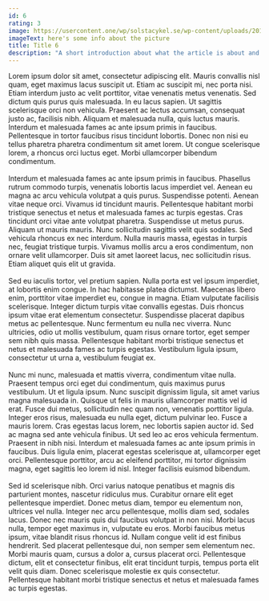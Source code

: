 ```yaml
---
id: 6
rating: 3
image: https://usercontent.one/wp/solstacykel.se/wp-content/uploads/2019/02/placeholder.jpg
imageText: here's some info about the picture
title: Title 6
description: "A short introduction about what the article is about and stuff."
---
```


 Lorem ipsum dolor sit amet, consectetur adipiscing elit. Mauris convallis nisl quam, eget maximus lacus suscipit ut. Etiam ac suscipit mi, nec porta nisi. Etiam interdum justo ac velit porttitor, vitae venenatis metus venenatis. Sed dictum quis purus quis malesuada. In eu lacus sapien. Ut sagittis scelerisque orci non vehicula. Praesent ac lectus accumsan, consequat justo ac, facilisis nibh. Aliquam et malesuada nulla, quis luctus mauris. Interdum et malesuada fames ac ante ipsum primis in faucibus. Pellentesque in tortor faucibus risus tincidunt lobortis. Donec non nisi eu tellus pharetra pharetra condimentum sit amet lorem. Ut congue scelerisque lorem, a rhoncus orci luctus eget. Morbi ullamcorper bibendum condimentum.
\
\
Interdum et malesuada fames ac ante ipsum primis in faucibus. Phasellus rutrum commodo turpis, venenatis lobortis lacus imperdiet vel. Aenean eu magna ac arcu vehicula volutpat a quis purus. Suspendisse potenti. Aenean vitae neque orci. Vivamus id tincidunt mauris. Pellentesque habitant morbi tristique senectus et netus et malesuada fames ac turpis egestas. Cras tincidunt orci vitae ante volutpat pharetra. Suspendisse ut metus purus. Aliquam ut mauris mauris. Nunc sollicitudin sagittis velit quis sodales. Sed vehicula rhoncus ex nec interdum. Nulla mauris massa, egestas in turpis nec, feugiat tristique turpis. Vivamus mollis arcu a eros condimentum, non ornare velit ullamcorper. Duis sit amet laoreet lacus, nec sollicitudin risus. Etiam aliquet quis elit ut gravida. 
\
\
Sed eu iaculis tortor, vel pretium sapien. Nulla porta est vel ipsum imperdiet, at lobortis enim congue. In hac habitasse platea dictumst. Maecenas libero enim, porttitor vitae imperdiet eu, congue in magna. Etiam vulputate facilisis scelerisque. Integer dictum turpis vitae convallis egestas. Duis rhoncus ipsum vitae erat elementum consectetur. Suspendisse placerat dapibus metus ac pellentesque. Nunc fermentum eu nulla nec viverra. Nunc ultricies, odio ut mollis vestibulum, quam risus ornare tortor, eget semper sem nibh quis massa. Pellentesque habitant morbi tristique senectus et netus et malesuada fames ac turpis egestas. Vestibulum ligula ipsum, consectetur ut urna a, vestibulum feugiat ex.
\
\
Nunc mi nunc, malesuada et mattis viverra, condimentum vitae nulla. Praesent tempus orci eget dui condimentum, quis maximus purus vestibulum. Ut et ligula ipsum. Nunc suscipit dignissim ligula, sit amet varius magna malesuada in. Quisque ut felis in mauris ullamcorper mattis vel id erat. Fusce dui metus, sollicitudin nec quam non, venenatis porttitor ligula. Integer eros risus, malesuada eu nulla eget, dictum pulvinar leo. Fusce a mauris lorem. Cras egestas lacus lorem, nec lobortis sapien auctor id. Sed ac magna sed ante vehicula finibus. Ut sed leo ac eros vehicula fermentum. Praesent in nibh nisi. Interdum et malesuada fames ac ante ipsum primis in faucibus. Duis ligula enim, placerat egestas scelerisque at, ullamcorper eget orci. Pellentesque porttitor, arcu ac eleifend porttitor, mi tortor dignissim magna, eget sagittis leo lorem id nisl. Integer facilisis euismod bibendum.
\
\
Sed id scelerisque nibh. Orci varius natoque penatibus et magnis dis parturient montes, nascetur ridiculus mus. Curabitur ornare elit eget pellentesque imperdiet. Donec metus diam, tempor eu elementum non, ultrices vel nulla. Integer nec arcu pellentesque, mollis diam sed, sodales lacus. Donec nec mauris quis dui faucibus volutpat in non nisi. Morbi lacus nulla, tempor eget maximus in, vulputate eu eros. Morbi faucibus metus ipsum, vitae blandit risus rhoncus id. Nullam congue velit id est finibus hendrerit. Sed placerat pellentesque dui, non semper sem elementum nec. Morbi mauris quam, cursus a dolor a, cursus placerat orci. Pellentesque dictum, elit et consectetur finibus, elit erat tincidunt turpis, tempus porta elit velit quis diam. Donec scelerisque molestie ex quis consectetur. Pellentesque habitant morbi tristique senectus et netus et malesuada fames ac turpis egestas. 